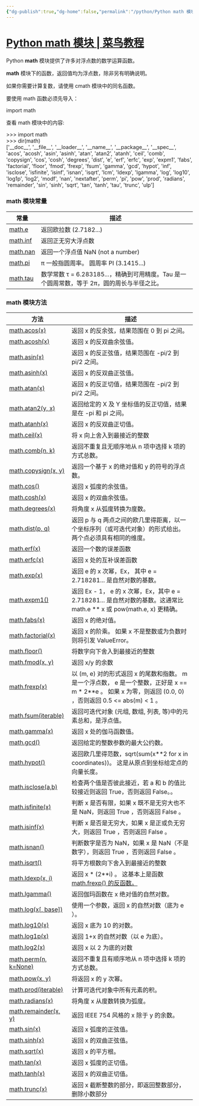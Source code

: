 ```yaml
---
{"dg-publish":true,"dg-home":false,"permalink":"/python/Python math 模块/","dgPassFrontmatter":true,"created":"2024-10-26T21:14:00.376+08:00","updated":"2024-10-26T23:06:34.658+08:00"}
---
```



# [Python math 模块 | 菜鸟教程](https://www.runoob.com/python3/python-math.html)

Python **math** 模块提供了许多对浮点数的数学运算函数。

**math** 模块下的函数，返回值均为浮点数，除非另有明确说明。

如果你需要计算复数，请使用 cmath 模块中的同名函数。

要使用 math 函数必须先导入：

import math

查看 math 模块中的内容:

\>>> import math  
\>>> dir(math)  
\['\_\_doc\_\_', '\_\_file\_\_', '\_\_loader\_\_', '\_\_name\_\_', '\_\_package\_\_', '\_\_spec\_\_', 'acos', 'acosh', 'asin', 'asinh', 'atan', 'atan2', 'atanh', 'ceil', 'comb', 'copysign', 'cos', 'cosh', 'degrees', 'dist', 'e', 'erf', 'erfc', 'exp', 'expm1', 'fabs', 'factorial', 'floor', 'fmod', 'frexp', 'fsum', 'gamma', 'gcd', 'hypot', 'inf', 'isclose', 'isfinite', 'isinf', 'isnan', 'isqrt', 'lcm', 'ldexp', 'lgamma', 'log', 'log10', 'log1p', 'log2', 'modf', 'nan', 'nextafter', 'perm', 'pi', 'pow', 'prod', 'radians', 'remainder', 'sin', 'sinh', 'sqrt', 'tan', 'tanh', 'tau', 'trunc', 'ulp'\]  

### math 模块常量

| 常量 | 描述 |
| --- | --- |
| [math.e](https://www.runoob.com/python3/ref-math-e.html) | 返回欧拉数 (2.7182...) |
| [math.inf](https://www.runoob.com/python3/ref-math-inf.html) | 返回正无穷大浮点数 |
| [math.nan](https://www.runoob.com/python3/ref-math-nan.html) | 返回一个浮点值 NaN (not a number) |
| [math.pi](https://www.runoob.com/python3/ref-math-pi.html) | π 一般指圆周率。 圆周率 PI (3.1415...) |
| [math.tau](https://www.runoob.com/python3/ref-math-tau.html) | 数学常数 τ = 6.283185...，精确到可用精度。Tau 是一个圆周常数，等于 2π，圆的周长与半径之比。 |

### math 模块方法

| 方法 | 描述 |
| --- | --- |
| [math.acos(x)](https://www.runoob.com/python3/ref-math-acos.html) | 返回 x 的反余弦，结果范围在 0 到 pi 之间。 |
| [math.acosh(x)](https://www.runoob.com/python3/ref-math-acosh.html) | 返回 x 的反双曲余弦值。 |
| [math.asin(x)](https://www.runoob.com/python3/ref-math-asin.html) | 返回 x 的反正弦值，结果范围在 -pi/2 到 pi/2 之间。 |
| [math.asinh(x)](https://www.runoob.com/python3/ref-math-asinh.html) | 返回 x 的反双曲正弦值。 |
| [math.atan(x)](https://www.runoob.com/python3/ref-math-atan.html) | 返回 x 的反正切值，结果范围在 -pi/2 到 pi/2 之间。 |
| [math.atan2(y, x)](https://www.runoob.com/python3/ref-math-atan2.html) | 返回给定的 X 及 Y 坐标值的反正切值，结果是在 -pi 和 pi 之间。 |
| [math.atanh(x)](https://www.runoob.com/python3/ref-math-atanh.html) | 返回 x 的反双曲正切值。 |
| [math.ceil(x)](https://www.runoob.com/python3/ref-math-ceil.html) | 将 x 向上舍入到最接近的整数 |
| [math.comb(n, k)](https://www.runoob.com/python3/ref-math-comb.html) | 返回不重复且无顺序地从 n 项中选择 k 项的方式总数。 |
| [math.copysign(x, y)](https://www.runoob.com/python3/ref-math-copysign.html) | 返回一个基于 x 的绝对值和 y 的符号的浮点数。 |
| [math.cos()](https://www.runoob.com/python3/ref-math-cos.html) | 返回 x 弧度的余弦值。 |
| [math.cosh(x)](https://www.runoob.com/python3/ref-math-cosh.html) | 返回 x 的双曲余弦值。 |
| [math.degrees(x)](https://www.runoob.com/python3/ref-math-degrees.html) | 将角度 x 从弧度转换为度数。 |
| [math.dist(p, q)](https://www.runoob.com/python3/ref-math-dist.html) | 返回 p 与 q 两点之间的欧几里得距离，以一个坐标序列（或可迭代对象）的形式给出。 两个点必须具有相同的维度。 |
| [math.erf(x)](https://www.runoob.com/python3/ref-math-erf.html) | 返回一个数的误差函数 |
| [math.erfc(x)](https://www.runoob.com/python3/ref-math-erfc.html) | 返回 x 处的互补误差函数 |
| [math.exp(x)](https://www.runoob.com/python3/ref-math-exp.html) | 返回 e 的 x 次幂，Ex， 其中 e = 2.718281... 是自然对数的基数。 |
| [math.expm1()](https://www.runoob.com/python3/ref-math-expm1.html) | 返回 Ex - 1， e 的 x 次幂，Ex，其中 e = 2.718281... 是自然对数的基数。这通常比 math.e \*\* x 或 pow(math.e, x) 更精确。 |
| [math.fabs(x)](https://www.runoob.com/python3/ref-math-fabs.html) | 返回 x 的绝对值。 |
| [math.factorial(x)](https://www.runoob.com/python3/ref-math-factorial.html) | 返回 x 的阶乘。 如果 x 不是整数或为负数时则将引发 ValueError。 |
| [math.floor()](https://www.runoob.com/python3/ref-math-floor.html) | 将数字向下舍入到最接近的整数 |
| [math.fmod(x, y)](https://www.runoob.com/python3/ref-math-fmod.html) | 返回 x/y 的余数 |
| [math.frexp(x)](https://www.runoob.com/python3/ref-math-frexp.html) | 以 (m, e) 对的形式返回 x 的尾数和指数。 m 是一个浮点数， e 是一个整数，正好是 x == m \* 2\*\*e 。 如果 x 为零，则返回 (0.0, 0) ，否则返回 0.5 <= abs(m) < 1 。 |
| [math.fsum(iterable)](https://www.runoob.com/python3/ref-math-fsum.html) | 返回可迭代对象 (元组, 数组, 列表, 等)中的元素总和，是浮点值。 |
| [math.gamma(x)](https://www.runoob.com/python3/ref-math-gamma.html) | 返回 x 处的伽马函数值。 |
| [math.gcd()](https://www.runoob.com/python3/ref-math-gcd.html) | 返回给定的整数参数的最大公约数。 |
| [math.hypot()](https://www.runoob.com/python3/ref-math-hypot.html) | 返回欧几里得范数，sqrt(sum(x\*\*2 for x in coordinates))。 这是从原点到坐标给定点的向量长度。 |
| [math.isclose(a,b)](https://www.runoob.com/python3/ref-math-isclose.html) | 检查两个值是否彼此接近，若 a 和 b 的值比较接近则返回 True，否则返回 False。。 |
| [math.isfinite(x)](https://www.runoob.com/python3/ref-math-isfinite.html) | 判断 x 是否有限，如果 x 既不是无穷大也不是 NaN，则返回 True ，否则返回 False 。 |
| [math.isinf(x)](https://www.runoob.com/python3/ref-math-isinf.html) | 判断 x 是否是无穷大，如果 x 是正或负无穷大，则返回 True ，否则返回 False 。 |
| [math.isnan()](https://www.runoob.com/python3/ref-math-isnan.html) | 判断数字是否为 NaN，如果 x 是 NaN（不是数字），则返回 True ，否则返回 False 。 |
| [math.isqrt()](https://www.runoob.com/python3/ref-math-isqrt.html) | 将平方根数向下舍入到最接近的整数 |
| [math.ldexp(x, i)](https://www.runoob.com/python3/ref-math-ldexp.html) | 返回 x \* (2\*\*i) 。 这基本上是函数 [math.frexp() 的反函数。](https://www.runoob.com/python3/ref-math-frexp.html) |
| [math.lgamma()](https://www.runoob.com/python3/ref-math-lgamma.html) | 返回伽玛函数在 x 绝对值的自然对数。 |
| [math.log(x\[, base\])](https://www.runoob.com/python3/ref-math-log.html) | 使用一个参数，返回 x 的自然对数（底为 e ）。 |
| [math.log10(x)](https://www.runoob.com/python3/ref-math-log10.html) | 返回 x 底为 10 的对数。 |
| [math.log1p(x)](https://www.runoob.com/python3/ref-math-log1p.html) | 返回 1+x 的自然对数（以 e 为底）。 |
| [math.log2(x)](https://www.runoob.com/python3/ref-math-log2.html) | 返回 x 以 2 为底的对数 |
| [math.perm(n, k=None)](https://www.runoob.com/python3/ref-math-perm.html) | 返回不重复且有顺序地从 n 项中选择 k 项的方式总数。 |
| [math.pow(x, y)](https://www.runoob.com/python3/ref-math-pow.html) | 将返回 x 的 y 次幂。 |
| [math.prod(iterable)](https://www.runoob.com/python3/ref-math-prod.html) | 计算可迭代对象中所有元素的积。 |
| [math.radians(x)](https://www.runoob.com/python3/ref-math-radians.html) | 将角度 x 从度数转换为弧度。 |
| [math.remainder(x, y)](https://www.runoob.com/python3/ref-math-remainder.html) | 返回 IEEE 754 风格的 x 除于 y 的余数。 |
| [math.sin(x)](https://www.runoob.com/python3/ref-math-sin.html) | 返回 x 弧度的正弦值。 |
| [math.sinh(x)](https://www.runoob.com/python3/ref-math-sinh.html) | 返回 x 的双曲正弦值。 |
| [math.sqrt(x)](https://www.runoob.com/python3/ref-math-sqrt.html) | 返回 x 的平方根。 |
| [math.tan(x)](https://www.runoob.com/python3/ref-math-tan.html) | 返回 x 弧度的正切值。 |
| [math.tanh(x)](https://www.runoob.com/python3/ref-math-tanh.html) | 返回 x 的双曲正切值。 |
| [math.trunc(x)](https://www.runoob.com/python3/ref-math-trunc.html) | 返回 x 截断整数的部分，即返回整数部分，删除小数部分 |